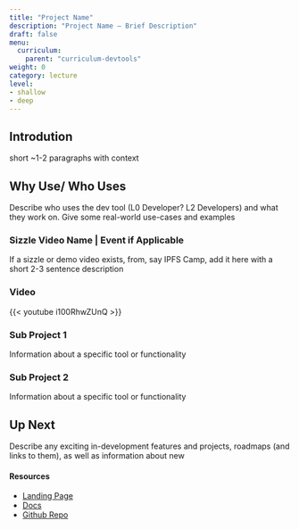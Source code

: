 ```yaml
---
title: "Project Name"
description: "Project Name – Brief Description"
draft: false
menu:
  curriculum:
    parent: "curriculum-devtools"
weight: 0
category: lecture
level:
- shallow
- deep
---
```


## <Dev Tool> Introdution
short ~1-2 paragraphs with context

## Why Use/ Who Uses <Dev Tool>
Describe who uses the dev tool (L0 Developer? L2 Developers) and what they work on.
Give some real-world use-cases and examples


### Sizzle Video Name | Event if Applicable
If a sizzle or demo video exists, from, say IPFS Camp, add it here with a short 2-3 sentence description

### Video

{{< youtube i100RhwZUnQ >}}
<!-- The URL to this video was: https://www.youtube.com/watch?v=i100RhwZUnQ -->


### Sub Project 1
Information about a specific tool or functionality

### Sub Project 2
Information about a specific tool or functionality

## Up Next
Describe any exciting in-development features and projects, roadmaps (and links to them), as well as information about new

#### Resources
* [Landing Page]()
* [Docs]()
* [Github Repo]()
